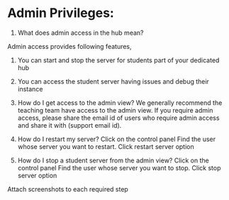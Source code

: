 # Admin Privileges:

1. What does admin access in the hub mean? 

Admin access provides following features,
1. You can start and stop the server for students part of your dedicated hub
2. You can access the student server having issues and debug their instance

2. How do I get access to the admin view? 
We generally recommend the teaching team have access to the admin view. If you require admin access, please share the email id of users who require admin access and share it with (support email id). 

3. How do I restart my server?
Click on the control panel
Find the user whose server you want to restart. 
Click restart server option

4. How do I stop a student server from the admin view?
Click on the control panel
Find the user whose server you want to stop. 
Click stop server option

Attach screenshots to each required step